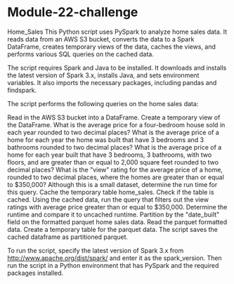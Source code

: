 # Module-22-challenge
Home_Sales
This Python script uses PySpark to analyze home sales data. It reads data from an AWS S3 bucket, converts the data to a Spark DataFrame, creates temporary views of the data, caches the views, and performs various SQL queries on the cached data.

The script requires Spark and Java to be installed. It downloads and installs the latest version of Spark 3.x, installs Java, and sets environment variables. It also imports the necessary packages, including pandas and findspark.

The script performs the following queries on the home sales data:

Read in the AWS S3 bucket into a DataFrame.
Create a temporary view of the DataFrame.
What is the average price for a four-bedroom house sold in each year rounded to two decimal places?
What is the average price of a home for each year the home was built that have 3 bedrooms and 3 bathrooms rounded to two decimal places?
What is the average price of a home for each year built that have 3 bedrooms, 3 bathrooms, with two floors, and are greater than or equal to 2,000 square feet rounded to two decimal places?
What is the "view" rating for the average price of a home, rounded to two decimal places, where the homes are greater than or equal to $350,000? Although this is a small dataset, determine the run time for this query.
Cache the temporary table home_sales.
Check if the table is cached.
Using the cached data, run the query that filters out the view ratings with average price greater than or equal to $350,000. Determine the runtime and compare it to uncached runtime.
Partition by the "date_built" field on the formatted parquet home sales data.
Read the parquet formatted data.
Create a temporary table for the parquet data.
The script saves the cached dataframe as partitioned parquet.

To run the script, specify the latest version of Spark 3.x from http://www.apache.org/dist/spark/ and enter it as the spark_version. Then run the script in a Python environment that has PySpark and the required packages installed.
